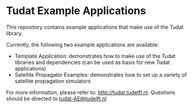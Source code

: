 Tudat Example Applications
======

This repository contains example applications that make use of the Tudat library.

Currently, the following two example applications are available:
* Template Application: demonstrates how to make use of the Tudat libraries and dependencies (can be used as basis for new Tudat applications)
* Satellite Propagator Examples: demonstrates how to set up a variety of satellite propagation simulators

For more information, please refer to: http://tudat.tudelft.nl. 
Questions should be directed to tudat-AE@tudelft.nl
